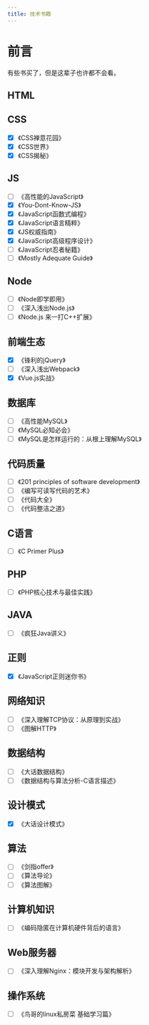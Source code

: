 ```yaml
---
title: 技术书籍
---
```


# 前言
有些书买了，但是这辈子也许都不会看。

## HTML

## CSS
- [x] 《CSS禅意花园》
- [x] 《CSS世界》
- [x] 《CSS揭秘》

## JS
- [ ] 《高性能的JavaScript》
- [x] 《You-Dont-Know-JS》
- [x] 《JavaScript函数式编程》
- [x] 《JavaScript语言精粹》
- [x] 《JS权威指南》
- [x] 《JavaScript高级程序设计》
- [ ] 《JavaScript忍者秘籍》
- [ ] 《Mostly Adequate Guide》

## Node
- [ ] 《Node即学即用》
- [ ] 《深入浅出Node.js》
- [ ] 《Node.js 来一打C++扩展》

## 前端生态
- [x] 《锋利的jQuery》
- [ ] 《深入浅出Webpack》
- [x] 《Vue.js实战》

## 数据库
- [ ] 《高性能MySQL》
- [ ] 《MySQL必知必会》
- [ ] 《MySQL是怎样运行的：从根上理解MySQL》

## 代码质量
- [ ] 《201 principles of software development》
- [ ] 《编写可读写代码的艺术》
- [ ] 《代码大全》
- [ ] 《代码整洁之道》

## C语言
- [ ] 《C Primer Plus》

## PHP
- [ ] 《PHP核心技术与最佳实践》

## JAVA
- [ ] 《疯狂Java讲义》

## 正则
- [x] 《JavaScript正则迷你书》

## 网络知识
- [ ] 《深入理解TCP协议：从原理到实战》
- [ ] 《图解HTTP》

## 数据结构
- [ ] 《大话数据结构》
- [ ] 《数据结构与算法分析-C语言描述》

## 设计模式
- [x] 《大话设计模式》

## 算法
- [ ] 《剑指offer》
- [ ] 《算法导论》
- [ ] 《算法图解》

## 计算机知识
- [ ] 《编码隐匿在计算机硬件背后的语言》

## Web服务器

- [ ] 《深入理解Nginx：模块开发与架构解析》

## 操作系统
- [ ] 《鸟哥的linux私房菜 基础学习篇》
